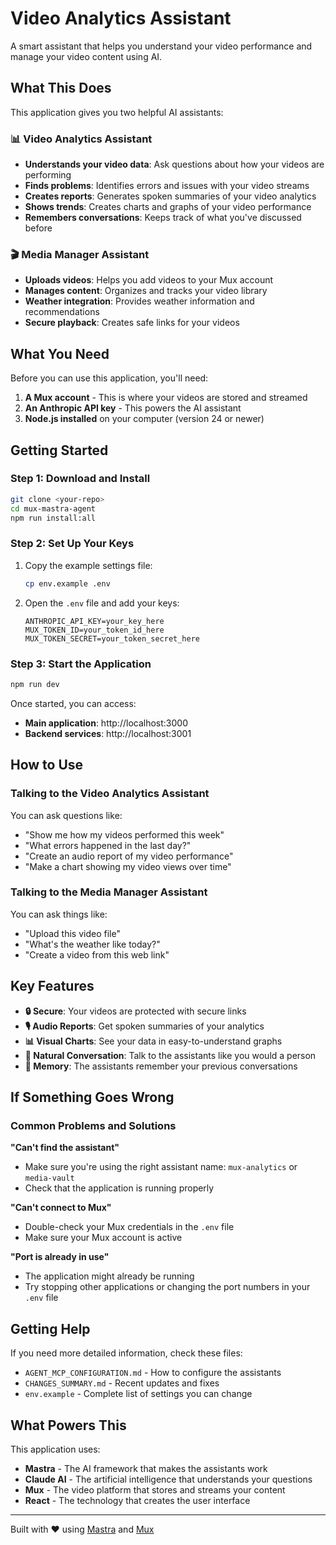 # Video Analytics Assistant

A smart assistant that helps you understand your video performance and manage your video content using AI.

## What This Does

This application gives you two helpful AI assistants:

### 📊 Video Analytics Assistant
- **Understands your video data**: Ask questions about how your videos are performing
- **Finds problems**: Identifies errors and issues with your video streams
- **Creates reports**: Generates spoken summaries of your video analytics
- **Shows trends**: Creates charts and graphs of your video performance
- **Remembers conversations**: Keeps track of what you've discussed before

### 🎬 Media Manager Assistant  
- **Uploads videos**: Helps you add videos to your Mux account
- **Manages content**: Organizes and tracks your video library
- **Weather integration**: Provides weather information and recommendations
- **Secure playback**: Creates safe links for your videos

## What You Need

Before you can use this application, you'll need:

1. **A Mux account** - This is where your videos are stored and streamed
2. **An Anthropic API key** - This powers the AI assistant
3. **Node.js installed** on your computer (version 24 or newer)

## Getting Started

### Step 1: Download and Install
```bash
git clone <your-repo>
cd mux-mastra-agent
npm run install:all
```

### Step 2: Set Up Your Keys
1. Copy the example settings file:
   ```bash
   cp env.example .env
   ```

2. Open the `.env` file and add your keys:
   ```
   ANTHROPIC_API_KEY=your_key_here
   MUX_TOKEN_ID=your_token_id_here
   MUX_TOKEN_SECRET=your_token_secret_here
   ```

### Step 3: Start the Application
```bash
npm run dev
```

Once started, you can access:
- **Main application**: http://localhost:3000
- **Backend services**: http://localhost:3001

## How to Use

### Talking to the Video Analytics Assistant

You can ask questions like:
- "Show me how my videos performed this week"
- "What errors happened in the last day?"
- "Create an audio report of my video performance"
- "Make a chart showing my video views over time"

### Talking to the Media Manager Assistant

You can ask things like:
- "Upload this video file"
- "What's the weather like today?"
- "Create a video from this web link"

## Key Features

- **🔒 Secure**: Your videos are protected with secure links
- **🎙️ Audio Reports**: Get spoken summaries of your analytics
- **📊 Visual Charts**: See your data in easy-to-understand graphs
- **💬 Natural Conversation**: Talk to the assistants like you would a person
- **🧠 Memory**: The assistants remember your previous conversations

## If Something Goes Wrong

### Common Problems and Solutions

**"Can't find the assistant"**
- Make sure you're using the right assistant name: `mux-analytics` or `media-vault`
- Check that the application is running properly

**"Can't connect to Mux"**
- Double-check your Mux credentials in the `.env` file
- Make sure your Mux account is active

**"Port is already in use"**
- The application might already be running
- Try stopping other applications or changing the port numbers in your `.env` file

## Getting Help

If you need more detailed information, check these files:
- `AGENT_MCP_CONFIGURATION.md` - How to configure the assistants
- `CHANGES_SUMMARY.md` - Recent updates and fixes
- `env.example` - Complete list of settings you can change

## What Powers This

This application uses:
- **Mastra** - The AI framework that makes the assistants work
- **Claude AI** - The artificial intelligence that understands your questions
- **Mux** - The video platform that stores and streams your content
- **React** - The technology that creates the user interface

---

Built with ❤️ using [Mastra](https://mastra.ai) and [Mux](https://mux.com)
